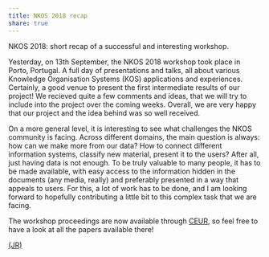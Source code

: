 ```yaml
---
title: NKOS 2018 recap
share: true
---
```


NKOS 2018: short recap of a successful and interesting workshop.

<!-- more -->

Yesterday, on 13th September, the NKOS 2018 workshop took place in Porto, Portugal. A full day of presentations and talks,
all about various Knowledge Organisation Systems (KOS) applications and experiences. Certainly, a good venue to present
the first intermediate results of our project! We recieved quite a few comments and ideas, that we will try to include
into the project over the coming weeks. Overall, we are very happy that our project and the idea behind was so well received.

On a more general level, it is interesting to see what challenges the NKOS community is facing. Across different domains,
the main question is always: how can we make more from our data? How to connect different information systems, classify
new material, present it to the users? After all, just having data is not enough. To be truly valuable to many people,
it has to be made available, with easy access to the information hidden in the documents (any media, really) and
preferably presented in a way that appeals to users. For this, a lot of work has to be done, and I am looking forward to
hopefully contributing a little bit to this complex task that we are facing.

The workshop proceedings are now available through [CEUR](http://ceur-ws.org/Vol-2200/), so feel free to have a look
at all the papers available there!

[(JR)](javascript:linkTo_UnCryptMailto('nbjmup;kbo/spfsefoAbju/bd/bu');)